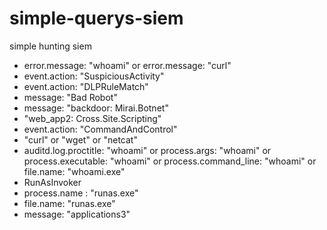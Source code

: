 # simple-querys-siem
simple hunting siem


- error.message: "whoami" or error.message: "curl"
- event.action: "SuspiciousActivity"
- event.action: "DLPRuleMatch"
- message: "Bad Robot"
- message: "backdoor: Mirai.Botnet"
- "web_app2: Cross.Site.Scripting"
- event.action: "CommandAndControl"
- "curl" or "wget" or "netcat"
- auditd.log.proctitle: "whoami" or process.args: "whoami" or process.executable: "whoami" or process.command_line: "whoami" or file.name: "whoami.exe"
- RunAsInvoker
- process.name : "runas.exe"
- file.name: "runas.exe"
- message: "applications3"
